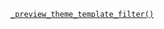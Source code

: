 <p><code><a href="https://developer.wordpress.org/reference/functions/_preview_theme_template_filter/">_preview_theme_template_filter()</a></code></p>
